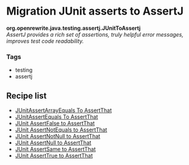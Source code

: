 # Migration JUnit asserts to AssertJ

**org.openrewrite.java.testing.assertj.JUnitToAssertj**  
_AssertJ provides a rich set of assertions, truly helpful error messages, improves test code readability._

### Tags

* testing
* assertj

## Recipe list

* [JUnitAssertArrayEquals To AssertThat](junitassertarrayequalstoassertthat.md)
* [JUnitAssertEquals To AssertThat](junitassertequalstoassertthat.md)
* [JUnit AssertFalse to AssertThat](junitassertfalsetoassertthat.md)
* [JUnit AssertNotEquals to AssertThat](junitassertnotequalstoassertthat.md)
* [JUnit AssertNotNull to AssertThat](junitassertnotnulltoassertthat.md)
* [JUnit AssertNull to AssertThat](junitassertnulltoassertthat.md)
* [JUnit AssertSame to AssertThat](junitassertsametoassertthat.md)
* [JUnit AssertTrue to AssertThat](junitasserttruetoassertthat.md)

